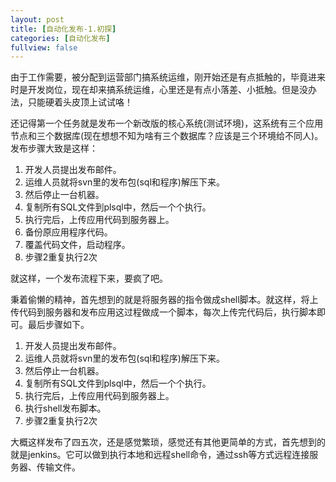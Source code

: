 ```yaml
---
layout: post
title: [自动化发布-1.初探]
categories: [自动化发布]
fullview: false
---
```

由于工作需要，被分配到运营部门搞系统运维，刚开始还是有点抵触的，毕竟进来时是开发岗位，现在却来搞系统运维，心里还是有点小落差、小抵触。但是没办法，只能硬着头皮顶上试试咯！

还记得第一个任务就是发布一个新改版的核心系统(测试环境)，这系统有三个应用节点和三个数据库(现在想想不知为啥有三个数据库？应该是三个环境给不同人)。发布步骤大致是这样：

1. 开发人员提出发布邮件。
2. 运维人员就将svn里的发布包(sql和程序)解压下来。
3. 然后停止一台机器。
4. 复制所有SQL文件到plsql中，然后一个个执行。
5. 执行完后，上传应用代码到服务器上。
6. 备份原应用程序代码。
7. 覆盖代码文件，启动程序。
8. 步骤2重复执行2次

就这样，一个发布流程下来，要疯了吧。

秉着偷懒的精神，首先想到的就是将服务器的指令做成shell脚本。就这样，将上传代码到服务器和发布应用这过程做成一个脚本，每次上传完代码后，执行脚本即可。最后步骤如下。

1. 开发人员提出发布邮件。
2. 运维人员就将svn里的发布包(sql和程序)解压下来。
3. 然后停止一台机器。
4. 复制所有SQL文件到plsql中，然后一个个执行。
5. 执行完后，上传应用代码到服务器上。
6. 执行shell发布脚本。
7. 步骤2重复执行2次

大概这样发布了四五次，还是感觉繁琐，感觉还有其他更简单的方式，首先想到的就是jenkins。它可以做到执行本地和远程shell命令，通过ssh等方式远程连接服务器、传输文件。
